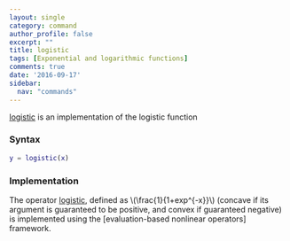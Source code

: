 ```yaml
---
layout: single
category: command
author_profile: false
excerpt: ""
title: logistic
tags: [Exponential and logarithmic functions]
comments: true
date: '2016-09-17'
sidebar:
  nav: "commands"
---
```


[logistic](/command/logistic) is an implementation of the logistic function

### Syntax

````matlab
y = logistic(x)
````

### Implementation

The operator [logistic](/command/logistic), defined as \\(\frac{1}{1+exp^{-x}}\\) (concave if its argument is guaranteed to be positive, and convex if guaranteed negative) is implemented using the [evaluation-based nonlinear operators] framework.
